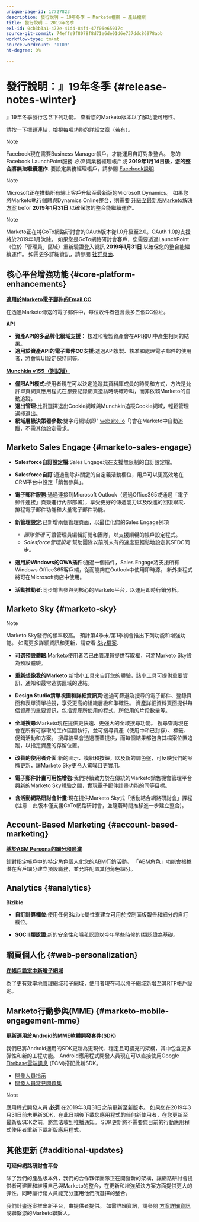 ```yaml
---
unique-page-id: 17727823
description: 發行說明 — 19年冬季 — Marketo檔案 — 產品檔案
title: 發行說明 — 2019年冬季
exl-id: 0cb3b3a1-472e-41d4-84f4-47f06e65017c
source-git-commit: 74effe9f8078f8d71e6de01d6e737ddc86978abb
workflow-type: tm+mt
source-wordcount: '1109'
ht-degree: 0%

---
```


# 發行說明：』19年冬季 {#release-notes-winter}

』19年冬季發行包含下列功能。 查看您的Marketo版本以了解功能可用性。

請按一下標題連結，檢視每項功能的詳細文章（若有）。

>[!NOTE]
>
>Facebook現在需要Business Manager帳戶，才能運用自訂對象整合。 您的Facebook LaunchPoint服務 *必須* 與業務經理帳戶或 **2019年1月14日後，您的整合將無法繼續運作**. 要設定業務經理帳戶，請參閱 [Facebook說明](https://www.facebook.com/business/help/1710077379203657).

>[!NOTE]
>
>Microsoft正在推動所有線上客戶升級至最新版的Microsoft Dynamics。 如果您將Marketo執行個體與Dynamics Online整合，則需要 [升級至最新版Marketo解決方案](/help/marketo/product-docs/crm-sync/microsoft-dynamics-sync/sync-setup/update-the-marketo-solution-for-microsoft-dynamics.md) befor **2019年1月31日** 以確保您的整合能繼續運作。

>[!NOTE]
>
>Marketo正在將GoTo網路研討會的OAuth版本從1.0升級至2.0。OAuth 1.0的支援將於2019年1月汰除。 如果您是GoTo網路研討會客戶，您需要透過LaunchPoint（位於「管理員」區域）重新驗證登入資訊 **2019年1月31日** 以確保您的整合能繼續運作。 如需更多詳細資訊，請參閱 [社群頁面](https://nation.marketo.com/docs/DOC-6739-gotowebinar-authentication-change-take-action-before-1312019).

## 核心平台增強功能 {#core-platform-enhancements}

**[適用於Marketo電子郵件的Email CC](/help/marketo/product-docs/email-marketing/general/email-cc.md)**

在透過Marketo傳送的電子郵件中，每位收件者包含最多五個CC位址。

**API**

* **資產API的多品牌化網域支援：** 核准和複製資產會在API和UI中產生相同的結果。
* **適用於資產API的電子郵件CC支援**:透過API複製、核准和處理電子郵件的使用者，將會與UI設定保持同等。

**[Munchkin v155（測試版）](https://developers.marketo.com/javascript-api/lead-tracking/configuration/)**

* **僅限API模式**:使用者現在可以決定追蹤其資料庫成員的時間和方式，方法是允許單頁網頁應用程式在想要記錄網頁造訪時明確呼叫，而非依賴Marketo的自動追蹤。
* **退出管理**:比對選擇退出Cookie網域與Munchkin追蹤Cookie網域，輕鬆管理選擇退出。
* **網域層級決策器參數**:雙字母網域(即&quot; [website.io](https://website.io)「)會在Marketo中自動追蹤，不需其他設定需求。

## Marketo Sales Engage {#marketo-sales-engage}

* **Salesforce自訂設定檔**:Sales Engage現在支援無限制的自訂設定檔。

* **Salesforce自訂**:通過刪除非關鍵的自定義活動欄位，用戶可以更高效地在CRM平台中設定「銷售參與」。
* **電子郵件服務**:通過連接到Microsoft Outlook（通過Office365或通過「電子郵件連接」頁簽進行內部部署），享受更好的傳遞能力以及改進的回復跟蹤、排程電子郵件功能和大量電子郵件功能。
* **新管理設定**:已新增兩個管理頁面，以最佳化您的Sales Engage例項

   * _團隊管理_ 可讓管理員編輯訂閱和團隊，以支援順暢的帳戶設定程式。
   * _Salesforce管理設定_ 幫助團隊以前所未有的速度更輕鬆地設定其SFDC同步。

* **適用於Windows的OWA插件**:通過一個插件，Sales Engage將支援所有Windows Office365客戶端，從而能夠在Outlook中使用即時源。 新外掛程式將可在Microsoft商店中使用。
* **活動推動者**:同步銷售參與到核心的Marketo平台，以運用即時行銷分析。

## Marketo Sky {#marketo-sky}

>[!NOTE]
>
>Marketo Sky發行的頻率較高。 預計第4季末/第1季初會推出下列功能和增強功能。 如需更多詳細資訊和更新，請查看 [Sky檔案](https://help.marketo.com/).

* **可選預設體驗**:Marketo使用者若已由管理員提供存取權，可將Marketo Sky設為預設體驗。

* **重新想像我的Marketo**:新增小工具來自訂您的體驗，該小工具可提供重要資訊、通知和最常造訪區域的連結。

* **Design Studio清單視圖和詳細資訊頁**:透過可篩選及搜尋的電子郵件、登錄頁面和表單清單檢視，享受更高的組織層級和準確性。 資產詳細資料頁面提供每個資產的重要資訊，包括資產所使用的程式、所使用的片段數量等。

* **全域搜尋**:Marketo現在提供更快速、更強大的全域搜尋功能。 搜尋查詢現在會在所有可存取的工作區間執行，並可搜尋資產（使用中和已封存）、標籤、促銷活動和方案。 搜尋結果會透過覆蓋提供，而每個結果都包含其檔案位置追蹤，以指定資產的存留位置。

* **改善的使用者介面**:新的圖示、模組和按鈕，以及新的調色盤，可反映我們的品牌更新，讓Marketo Sky更令人驚嘆且更實用。

* **電子郵件計畫可用性增強**:我們持續致力於在傳統的Marketo銷售機會管理平台與新的Marketo Sky體驗之間，實現電子郵件計畫功能的同等目標。
* **含活動網路研討會計畫**:現在提供Marketo Sky式「活動結合網路研討會」課程(注意：此版本僅支援GoTo網路研討會，並隨著時間推移進一步建立整合)。

## Account-Based Marketing {#account-based-marketing}

**[基於ABM Persona的細分和過濾](/help/marketo/product-docs/target-account-management/using-personas.md)**

針對指定帳戶中的特定角色個人化您的ABM行銷活動。 「ABM角色」功能會根據潛在客戶細分建立預設職務，並允許配置其他角色細分。

## Analytics {#analytics}

**Bizible**

* **自訂計算欄位**:使用任何Bizible屬性來建立可用於控制面板報告和細分的自訂欄位。

* **SOC II類認證**:新的安全性和隱私認證以今年早些時候的I類認證為基礎。

## 網頁個人化 {#web-personalization}

**[在帳戶設定中新增子網域](/help/marketo/product-docs/web-personalization/getting-started/workspaces-in-web-personalization.md)**

為了更有效率地管理網域和子網域，使用者現在可以將子網域新增至其RTP帳戶設定。

## Marketo行動參與(MME) {#marketo-mobile-engagement-mme}

**更新適用於Android的MME軟體開發套件(SDK)**

我們已將Android適用的SDK更新為更現代、穩定且可擴充的架構，其中包含更多彈性和新的工程功能。 Android應用程式開發人員現在可以直接使用Google [Firebase雲端訊息](https://firebase.google.com/docs/cloud-messaging/) (FCM)搭配此新SDK。

* [開發人員指示](https://developers.marketo.com/mobile/installation/#android_adding_fcm_to_your_application)
* [開發人員常見問題集](https://developers.marketo.com/mobile/installation/#android_fcm_faq)

>[!NOTE]
>
>應用程式開發人員 **必須** 在2019年3月31日之前更新至新版本。 如果您在2019年3月31日前未更新SDK，在此日期後下載您應用程式的任何新使用者，在您更新至最新版SDK之前，將無法收到推播通知。 SDK更新將不需要您目前的行動應用程式使用者重新下載新版應用程式。

## 其他更新 {#additional-updates}

**可延伸網路研討會平台**

除了我們的產品版本外，我們的合作夥伴團隊正在開發新的架構，讓網路研討會提供者可建置和維護自己與Marketo的整合，在更新和增強解決方案方面提供更大的彈性，同時讓行銷人員能充分運用他們所選擇的整合。

我們計畫逐案推出新平台，由提供者提供。 如需詳細資訊，請參閱 [方案詳細資訊](https://www.marketo.com/why-marketo/partners/technology/) 或聯繫您的Marketo聯繫人。
